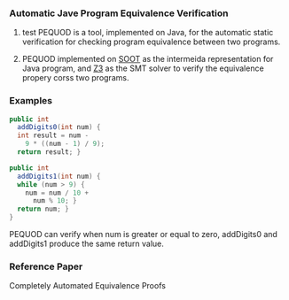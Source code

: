 ### Automatic Jave Program Equivalence Verification
 
 1. test PEQUOD is a tool, implemented on Java, for the automatic static verification for checking program equivalence between two 
 programs.
 
 2. PEQUOD implemented on [SOOT](https://sable.github.io/soot/) as the intermeida representation for Java program, and 
 [Z3](https://github.com/Z3Prover/z3) as the SMT solver to verify the equivalence propery corss two programs.  

### Examples
 
```java
public int
  addDigits0(int num) {
  int result = num -
    9 * ((num - 1) / 9);
  return result; }
```

```java
public int
  addDigits1(int num) {
  while (num > 9) {
    num = num / 10 +
      num % 10; }
  return num; }
}
```

PEQUOD can verify when num is greater or equal to zero, addDigits0 and addDigits1 produce the same return value.
   
### Reference Paper

Completely Automated Equivalence Proofs
